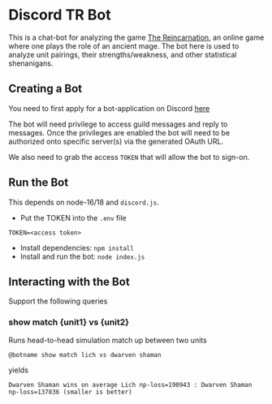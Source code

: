 # Discord TR Bot
This is a chat-bot for analyzing the game [The Reincarnation](https://www.the-reincarnation.com/about.php), an online game where one plays the role of an ancient mage. The bot here is used to analyze unit pairings, their strengths/weakness, and other statistical shenanigans.


## Creating a Bot
You need to first apply for a bot-application on Discord [here](https://discord.com/developers/applications)

The bot will need privilege to access guild messages and reply to messages. Once the privileges are enabled the bot will need to be authorized onto specific server(s) via the generated OAuth URL.

We also need to grab the access `TOKEN` that will allow the bot to sign-on.

## Run the Bot
This depends on node-16/18 and `discord.js`. 
- Put the TOKEN into the `.env` file

```
TOKEN=<access token>
```

- Install dependencies: `npm install`
- Install and run the bot: `node index.js`


## Interacting with the Bot
Support the following queries


### show match {unit1} vs {unit2}
Runs head-to-head simulation match up between two units

```
@botname show match lich vs dwarven shaman
```

yields

```
Dwarven Shaman wins on average Lich np-loss=190943 : Dwarven Shaman np-loss=137836 (smaller is better)
```
